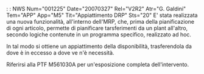  :  : NWS Num="001225" Date="20070327" Rel="V2R2" Atr="G. Galdini" Tem="APP" App="M5" Tit="Appiattimento DRP" Sts="20"
E' stata realizzata una nuova funzionalità, all'interno dell'MRP, che, prima della pianificazione di
ogni articolo, permette di pianificare tarsferimenti da un plant all'altro, secondo logiche contenute in un  programma specifico, realizzato ad hoc.

In tal modo si ottiene un appiattimento della disponibilità, trasferendola da dove è in eccesso a dove ve n'è necessità.

Riferirsi alla PTF M561030A per un'esposizione completa dell'intervento.
